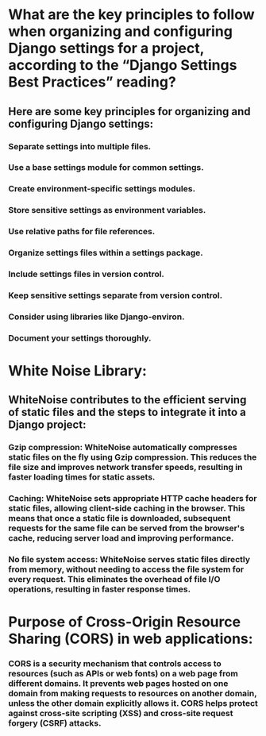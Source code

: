 # What are the key principles to follow when organizing and configuring Django settings for a project, according to the “Django Settings Best Practices” reading?

## Here are some key principles for organizing and configuring Django settings:
### Separate settings into multiple files.
### Use a base settings module for common settings.
### Create environment-specific settings modules.
### Store sensitive settings as environment variables.
### Use relative paths for file references.
### Organize settings files within a settings package.
### Include settings files in version control.
### Keep sensitive settings separate from version control.
### Consider using libraries like Django-environ.
### Document your settings thoroughly.
 

# White Noise Library:
## WhiteNoise contributes to the efficient serving of static files and the steps to integrate it into a Django project:
 

### Gzip compression: WhiteNoise automatically compresses static files on the fly using Gzip compression. This reduces the file size and improves network transfer speeds, resulting in faster loading times for static assets.
### Caching: WhiteNoise sets appropriate HTTP cache headers for static files, allowing client-side caching in the browser. This means that once a static file is downloaded, subsequent requests for the same file can be served from the browser's cache, reducing server load and improving performance.
### No file system access: WhiteNoise serves static files directly from memory, without needing to access the file system for every request. This eliminates the overhead of file I/O operations, resulting in faster response times.
 

# Purpose of Cross-Origin Resource Sharing (CORS) in web applications:

### CORS is a security mechanism that controls access to resources (such as APIs or web fonts) on a web page from different domains. It prevents web pages hosted on one domain from making requests to resources on another domain, unless the other domain explicitly allows it. CORS helps protect against cross-site scripting (XSS) and cross-site request forgery (CSRF) attacks.